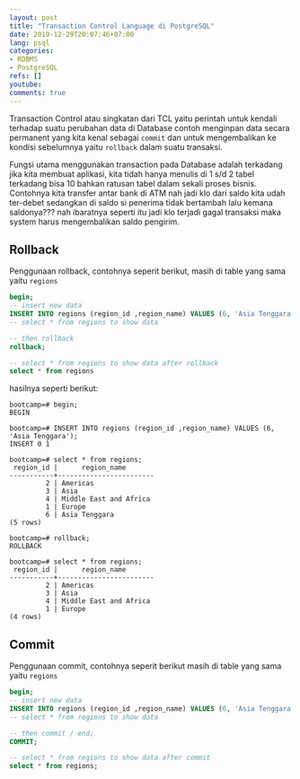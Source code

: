 ```yaml
---
layout: post
title: "Transaction Control Language di PostgreSQL"
date: 2019-12-29T20:07:46+07:00
lang: psql
categories:
- RDBMS
- PostgreSQL
refs: []
youtube: 
comments: true
---
```


Transaction Control atau singkatan dari TCL yaitu perintah untuk kendali terhadap suatu perubahan data di Database contoh menginpan data secara permanent yang kita kenal sebagai `commit` dan untuk mengembalikan ke kondisi sebelumnya yaitu `rollback` dalam suatu transaksi.

Fungsi utama menggunakan transaction pada Database adalah terkadang jika kita membuat aplikasi, kita tidah hanya menulis di 1 s/d 2 tabel terkadang bisa 10 bahkan ratusan tabel dalam sekali proses bisnis. Contohnya kita transfer antar bank di ATM nah jadi klo dari saldo kita udah ter-debet sedangkan di saldo si penerima tidak bertambah lalu kemana saldonya??? nah ibaratnya seperti itu jadi klo terjadi gagal transaksi maka system harus mengembalikan saldo pengirim.

## Rollback

Penggunaan rollback, contohnya seperit berikut, masih di table yang sama yaitu `regions`

```sql
begin;
-- insert new data
INSERT INTO regions (region_id ,region_name) VALUES (6, 'Asia Tenggara');
-- select * from regions to show data

-- then rollback
rollback;

-- select * from regions to show data after rollback
select * from regions
```

hasilnya seperti berikut:

```postgresql-console
bootcamp=# begin;
BEGIN

bootcamp=# INSERT INTO regions (region_id ,region_name) VALUES (6, 'Asia Tenggara');
INSERT 0 1

bootcamp=# select * from regions;
 region_id |      region_name       
-----------+------------------------
         2 | Americas
         3 | Asia
         4 | Middle East and Africa
         1 | Europe
         6 | Asia Tenggara
(5 rows)

bootcamp=# rollback;
ROLLBACK

bootcamp=# select * from regions;
 region_id |      region_name       
-----------+------------------------
         2 | Americas
         3 | Asia
         4 | Middle East and Africa
         1 | Europe
(4 rows)
```

## Commit

Penggunaan commit, contohnya seperit berikut masih di table yang sama yaitu `regions`

```sql
begin;
-- insert new data
INSERT INTO regions (region_id ,region_name) VALUES (6, 'Asia Tenggara');
-- select * from regions to show data

-- then commit / end;
COMMIT;

-- select * from regions to show data after commit
select * from regions;
```
